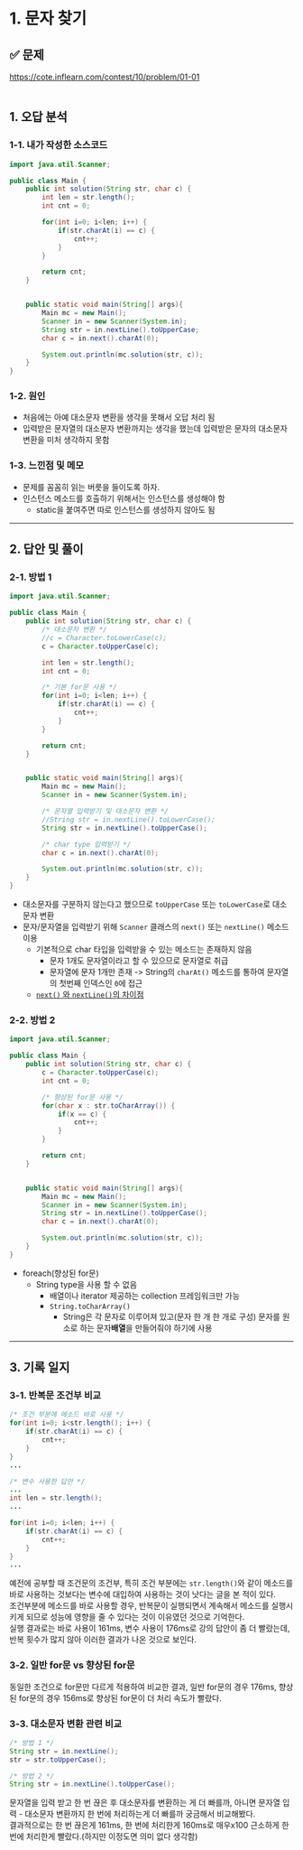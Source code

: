 # 1. 문자 찾기

## ✅ 문제
https://cote.inflearn.com/contest/10/problem/01-01
<br><br>

## 1. 오답 분석
### 1-1. 내가 작성한 소스코드
```java
import java.util.Scanner;

public class Main {
    public int solution(String str, char c) {
        int len = str.length();
        int cnt = 0;

        for(int i=0; i<len; i++) {
            if(str.charAt(i) == c) {
                cnt++;
            }
        }

        return cnt;
    }


    public static void main(String[] args){
        Main mc = new Main();
        Scanner in = new Scanner(System.in);
        String str = in.nextLine().toUpperCase;
        char c = in.next().charAt(0);

        System.out.println(mc.solution(str, c));
    }
}
```
### 1-2. 원인
- 처음에는 아예 대소문자 변환을 생각을 못해서 오답 처리 됨
- 입력받은 문자열의 대소문자 변환까지는 생각을 했는데 입력받은 문자의 대소문자 변환을 미처 생각하지 못함

### 1-3. 느낀점 및 메모
- 문제를 꼼꼼히 읽는 버릇을 들이도록 하자.
- 인스턴스 메소드를 호출하기 위해서는 인스턴스를 생성해야 함
  + static을 붙여주면 따로 인스턴스를 생성하지 않아도 됨

---

## 2. 답안 및 풀이
### 2-1. 방법 1
```java
import java.util.Scanner;

public class Main {
    public int solution(String str, char c) {
        /* 대소문자 변환 */
        //c = Character.toLowerCase(c);
        c = Character.toUpperCase(c);

        int len = str.length();
        int cnt = 0;

        /* 기본 for문 사용 */
        for(int i=0; i<len; i++) {
            if(str.charAt(i) == c) {
                cnt++;
            }
        }

        return cnt;
    }


    public static void main(String[] args){
        Main mc = new Main();
        Scanner in = new Scanner(System.in);

        /* 문자열 입력받기 및 대소문자 변환 */
        //String str = in.nextLine().toLowerCase();
        String str = in.nextLine().toUpperCase();

        /* char type 입력받기 */
        char c = in.next().charAt(0);

        System.out.println(mc.solution(str, c));
    }
}
```
- 대소문자를 구분하지 않는다고 했으므로 `toUpperCase` 또는 `toLowerCase`로 대소문자 변환
- 문자/문자열을 입력받기 위해 `Scanner` 클래스의 `next()` 또는 `nextLine()` 메소드 이용
  + 기본적으로 char 타입을 입력받을 수 있는 메소드는 존재하지 않음
    - 문자 1개도 문자열이라고 할 수 있으므로 문자열로 취급
    - 문자열에 문자 1개만 존재 -> String의 `charAt()` 메소드를 통하여 문자열의 첫번째 인덱스인 `0`에 접근
  + [`next()` 와 `nextLine()`의 차이점](https://devlog-wjdrbs96.tistory.com/80)

### 2-2. 방법 2
```java
import java.util.Scanner;

public class Main {
    public int solution(String str, char c) {
        c = Character.toUpperCase(c);
        int cnt = 0;

        /* 향상된 for문 사용 */
        for(char x : str.toCharArray()) {
            if(x == c) {
                cnt++;
            }
        }

        return cnt;
    }


    public static void main(String[] args){
        Main mc = new Main();
        Scanner in = new Scanner(System.in);
        String str = in.nextLine().toUpperCase();
        char c = in.next().charAt(0);

        System.out.println(mc.solution(str, c));
    }
}
```
- foreach(향상된 for문)
  + String type을 사용 할 수 없음
	- 배열이나 iterator 제공하는 collection 프레임워크만 가능
    - `String.toCharArray()`
      + String은 각 문자로 이루어져 있고(문자 한 개 한 개로 구성) 문자를 원소로 하는 문자**배열**을 만들어줘야 하기에 사용

---

## 3. 기록 일지
### 3-1. 반복문 조건부 비교
```java
/* 조건 부분에 메소드 바로 사용 */
for(int i=0; i<str.length(); i++) {
    if(str.charAt(i) == c) {
        cnt++;
    }
}
...

/* 변수 사용한 답안 */
...
int len = str.length();
...

for(int i=0; i<len; i++) {
    if(str.charAt(i) == c) {
        cnt++;
    }
}
...
```
예전에 공부할 때 조건문의 조건부, 특히 조건 부분에는 `str.length()`와 같이 메소드를 바로 사용하는 것보다는 변수에 대입하여 사용하는 것이 낫다는 글을 본 적이 있다.<br>
조건부분에 메소드를 바로 사용할 경우, 반복문이 실행되면서 계속해서 메소드를 실행시키게 되므로 성능에 영향을 줄 수 있다는 것이 이유였던 것으로 기억한다.<br>
실행 결과로는 바로 사용이 161ms, 변수 사용이 176ms로 강의 답안이 좀 더 빨랐는데, 반복 횟수가 많지 않아 이러한 결과가 나온 것으로 보인다.

### 3-2. 일반 for문 vs 향상된 for문
동일한 조건으로 for문만 다르게 적용하여 비교한 결과, 일반 for문의 경우 176ms, 향상된 for문의 경우 156ms로 향상된 for문이 더 처리 속도가 빨랐다.

### 3-3. 대소문자 변환 관련 비교
```java
/* 방법 1 */
String str = in.nextLine();
str = str.toUpperCase();

/* 방법 2 */
String str = in.nextLine().toUpperCase();
```
문자열을 입력 받고 한 번 끊은 후 대소문자를 변환하는 게 더 빠를까, 아니면 문자열 입력 - 대소문자 변환까지 한 번에 처리하는게 더 빠를까 궁금해서 비교해봤다.<br>
결과적으로는 한 번 끊은게 161ms, 한 번에 처리한게 160ms로 매우x100 근소하게 한 번에 처리한게 빨랐다.(하지만 이정도면 의미 없다 생각함)